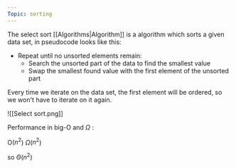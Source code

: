 ```yaml
---
Topic: sorting
---
```


The select sort [[Algorithms|Algorithm]] is a algorithm which sorts a given data set, in pseudocode looks like this: 

+ Repeat until no unsorted elements remain: 
	+ Search the unsorted part of the data to find the smallest value
	+ Swap the smallest found value with the first element of the unsorted part

Every time we iterate on the data set, the first element will be ordered, so we won't have to iterate on it again. 

![[Select sort.png]]

Performance in big-O and $\Omega$ :

O($n^2$)
$\Omega$($n^2$)

so $\Theta$($n^2$)